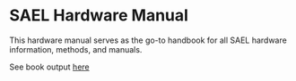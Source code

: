 # SAEL Hardware Manual

This hardware manual serves as the go-to handbook for all SAEL hardware information, methods, and manuals.

See book output [here](https://sael-swfsc.github.io/SAEL-Lab-Hardware/)
